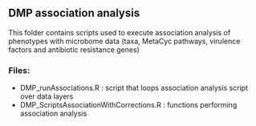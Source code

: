 ## DMP association analysis

This folder contains scripts used to execute association analysis of phenotypes with microbome data
(taxa, MetaCyc pathways, virulence factors and antibiotic resistance genes)

### Files:

- DMP_runAssociations.R : script that loops association analysis script over data layers
- DMP_ScriptsAssociationWithCorrections.R : functions performing association analysis
